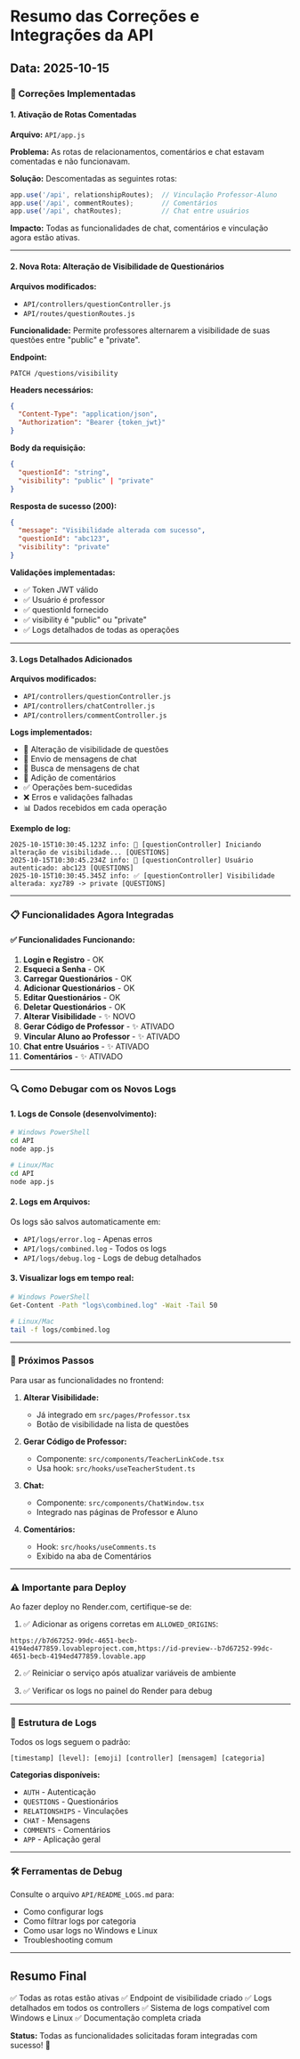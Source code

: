 # Resumo das Correções e Integrações da API

## Data: 2025-10-15

### 🔧 Correções Implementadas

#### 1. Ativação de Rotas Comentadas
**Arquivo:** `API/app.js`

**Problema:** As rotas de relacionamentos, comentários e chat estavam comentadas e não funcionavam.

**Solução:** Descomentadas as seguintes rotas:
```javascript
app.use('/api', relationshipRoutes);  // Vinculação Professor-Aluno
app.use('/api', commentRoutes);       // Comentários
app.use('/api', chatRoutes);          // Chat entre usuários
```

**Impacto:** Todas as funcionalidades de chat, comentários e vinculação agora estão ativas.

---

#### 2. Nova Rota: Alteração de Visibilidade de Questionários
**Arquivos modificados:**
- `API/controllers/questionController.js`
- `API/routes/questionRoutes.js`

**Funcionalidade:** Permite professores alternarem a visibilidade de suas questões entre "public" e "private".

**Endpoint:**
```
PATCH /questions/visibility
```

**Headers necessários:**
```json
{
  "Content-Type": "application/json",
  "Authorization": "Bearer {token_jwt}"
}
```

**Body da requisição:**
```json
{
  "questionId": "string",
  "visibility": "public" | "private"
}
```

**Resposta de sucesso (200):**
```json
{
  "message": "Visibilidade alterada com sucesso",
  "questionId": "abc123",
  "visibility": "private"
}
```

**Validações implementadas:**
- ✅ Token JWT válido
- ✅ Usuário é professor
- ✅ questionId fornecido
- ✅ visibility é "public" ou "private"
- ✅ Logs detalhados de todas as operações

---

#### 3. Logs Detalhados Adicionados

**Arquivos modificados:**
- `API/controllers/questionController.js`
- `API/controllers/chatController.js`
- `API/controllers/commentController.js`

**Logs implementados:**
- 🔄 Alteração de visibilidade de questões
- 💬 Envio de mensagens de chat
- 📨 Busca de mensagens de chat
- 💭 Adição de comentários
- ✅ Operações bem-sucedidas
- ❌ Erros e validações falhadas
- 📊 Dados recebidos em cada operação

**Exemplo de log:**
```
2025-10-15T10:30:45.123Z info: 🔄 [questionController] Iniciando alteração de visibilidade... [QUESTIONS]
2025-10-15T10:30:45.234Z info: 👤 [questionController] Usuário autenticado: abc123 [QUESTIONS]
2025-10-15T10:30:45.345Z info: ✅ [questionController] Visibilidade alterada: xyz789 -> private [QUESTIONS]
```

---

### 📋 Funcionalidades Agora Integradas

#### ✅ Funcionalidades Funcionando:
1. **Login e Registro** - OK
2. **Esqueci a Senha** - OK
3. **Carregar Questionários** - OK
4. **Adicionar Questionários** - OK
5. **Editar Questionários** - OK
6. **Deletar Questionários** - OK
7. **Alterar Visibilidade** - ✨ NOVO
8. **Gerar Código de Professor** - ✨ ATIVADO
9. **Vincular Aluno ao Professor** - ✨ ATIVADO
10. **Chat entre Usuários** - ✨ ATIVADO
11. **Comentários** - ✨ ATIVADO

---

### 🔍 Como Debugar com os Novos Logs

#### 1. Logs de Console (desenvolvimento):
```bash
# Windows PowerShell
cd API
node app.js

# Linux/Mac
cd API
node app.js
```

#### 2. Logs em Arquivos:
Os logs são salvos automaticamente em:
- `API/logs/error.log` - Apenas erros
- `API/logs/combined.log` - Todos os logs
- `API/logs/debug.log` - Logs de debug detalhados

#### 3. Visualizar logs em tempo real:
```bash
# Windows PowerShell
Get-Content -Path "logs\combined.log" -Wait -Tail 50

# Linux/Mac
tail -f logs/combined.log
```

---

### 🚀 Próximos Passos

Para usar as funcionalidades no frontend:

1. **Alterar Visibilidade:**
   - Já integrado em `src/pages/Professor.tsx`
   - Botão de visibilidade na lista de questões

2. **Gerar Código de Professor:**
   - Componente: `src/components/TeacherLinkCode.tsx`
   - Usa hook: `src/hooks/useTeacherStudent.ts`

3. **Chat:**
   - Componente: `src/components/ChatWindow.tsx`
   - Integrado nas páginas de Professor e Aluno

4. **Comentários:**
   - Hook: `src/hooks/useComments.ts`
   - Exibido na aba de Comentários

---

### ⚠️ Importante para Deploy

Ao fazer deploy no Render.com, certifique-se de:

1. ✅ Adicionar as origens corretas em `ALLOWED_ORIGINS`:
```
https://b7d67252-99dc-4651-becb-4194ed477859.lovableproject.com,https://id-preview--b7d67252-99dc-4651-becb-4194ed477859.lovable.app
```

2. ✅ Reiniciar o serviço após atualizar variáveis de ambiente

3. ✅ Verificar os logs no painel do Render para debug

---

### 📝 Estrutura de Logs

Todos os logs seguem o padrão:
```
[timestamp] [level]: [emoji] [controller] [mensagem] [categoria]
```

**Categorias disponíveis:**
- `AUTH` - Autenticação
- `QUESTIONS` - Questionários
- `RELATIONSHIPS` - Vinculações
- `CHAT` - Mensagens
- `COMMENTS` - Comentários
- `APP` - Aplicação geral

---

### 🛠️ Ferramentas de Debug

Consulte o arquivo `API/README_LOGS.md` para:
- Como configurar logs
- Como filtrar logs por categoria
- Como usar logs no Windows e Linux
- Troubleshooting comum

---

## Resumo Final

✅ Todas as rotas estão ativas
✅ Endpoint de visibilidade criado
✅ Logs detalhados em todos os controllers
✅ Sistema de logs compatível com Windows e Linux
✅ Documentação completa criada

**Status:** Todas as funcionalidades solicitadas foram integradas com sucesso! 🎉
